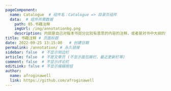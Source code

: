 ```yaml
---
pageComponent:
  name: Catalogue  # 组件名：Catalogue => 目录页组件
  data:  # 组件所需数据
    path: 05.书藉注释
    imgUrl: /img/annotationbg.png
    description: 内部是自己对每本书部分比较有意思的内容的注释，或者是对书中大纲的整理，如果有电子书，会在文章内容开头附上电子书的链接，仅供个人阅读使用
title: 书藉注释	# 页面标题
date: 2022-09-25 13:15:00	# 创建日期
permalink: /annotation/	# 永久链接
sidebar: false	# 不显示侧边栏
article: false	# 不是文章页 (不显示面包屑栏、最近更新栏等)
comment: false	# 不显示评论栏
editLink: false	# 不显示编辑按钮
author:
  name: afroginawell
  link: https://github.com/afroginawell
---
```

